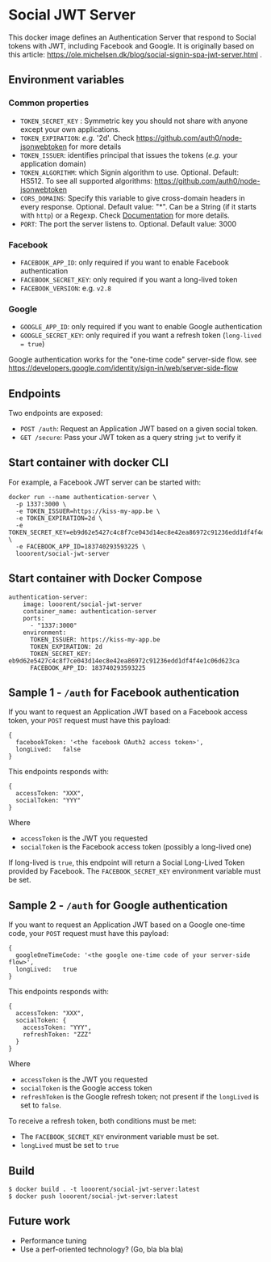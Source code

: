 # Social JWT Server

This docker image defines an Authentication Server that respond to Social tokens with JWT, including Facebook and Google.
It is originally based on this article: https://ole.michelsen.dk/blog/social-signin-spa-jwt-server.html .

## Environment variables

### Common properties

* `TOKEN_SECRET_KEY` : Symmetric key you should not share with anyone except your own applications.
* `TOKEN_EXPIRATION`: _e.g._ '2d'. Check https://github.com/auth0/node-jsonwebtoken for more details
* `TOKEN_ISSUER`: identifies principal that issues the tokens (_e.g._ your application domain)
* `TOKEN_ALGORITHM`: which Signin algorithm to use. Optional. Default: HS512. To see all supported algorithms: https://github.com/auth0/node-jsonwebtoken
* `CORS_DOMAINS`: Specify this variable to give cross-domain headers in every response. Optional. Default value: "*". Can be a String (if it starts with `http`) or a Regexp. Check [Documentation](https://github.com/expressjs/cors) for more details.
* `PORT`: The port the server listens to. Optional. Default value: 3000

### Facebook

* `FACEBOOK_APP_ID`: only required if you want to enable Facebook authentication
* `FACEBOOK_SECRET_KEY`: only required if you want a long-lived token
* `FACEBOOK_VERSION`: e.g. `v2.8`

### Google

* `GOOGLE_APP_ID`: only required if you want to enable Google authentication
* `GOOGLE_SECRET_KEY`: only required if you want a refresh token (`long-lived = true`)

Google authentication works for the "one-time code" server-side flow. see https://developers.google.com/identity/sign-in/web/server-side-flow

## Endpoints

Two endpoints are exposed:
* `POST /auth`: Request an Application JWT based on a given social token.
* `GET /secure`: Pass your JWT token as a query string `jwt` to verify it

## Start container with docker CLI

For example, a Facebook JWT server can be started with:

```
docker run --name authentication-server \
  -p 1337:3000 \
  -e TOKEN_ISSUER=https://kiss-my-app.be \
  -e TOKEN_EXPIRATION=2d \
  -e TOKEN_SECRET_KEY=eb9d62e5427c4c8f7ce043d14ec8e42ea86972c91236edd1df4f4e1c06d623ca \
  -e FACEBOOK_APP_ID=183740293593225 \
  looorent/social-jwt-server
```

## Start container with Docker Compose

```
authentication-server:
    image: looorent/social-jwt-server
    container_name: authentication-server
    ports:
      - "1337:3000"
    environment:
      TOKEN_ISSUER: https://kiss-my-app.be
      TOKEN_EXPIRATION: 2d
      TOKEN_SECRET_KEY: eb9d62e5427c4c8f7ce043d14ec8e42ea86972c91236edd1df4f4e1c06d623ca
      FACEBOOK_APP_ID: 183740293593225
```

## Sample 1 - `/auth` for Facebook authentication

If you want to request an Application JWT based on a Facebook access token, your `POST` request must have this payload:
```
{
  facebookToken: '<the facebook OAuth2 access token>',
  longLived:   false
}
```
This endpoints responds with:
```
{
  accessToken: "XXX",
  socialToken: "YYY"
}
```
Where
* `accessToken` is the JWT you requested
* `socialToken` is the Facebook access token (possibly a long-lived one)

If long-lived is `true`, this endpoint will return a Social Long-Lived Token provided by Facebook. The `FACEBOOK_SECRET_KEY` environment variable must be set.


## Sample 2 - `/auth` for  Google authentication

If you want to request an Application JWT based on a Google one-time code, your `POST` request must have this payload:
```
{
  googleOneTimeCode: '<the google one-time code of your server-side flow>',
  longLived:   true
}
```
This endpoints responds with:
```
{
  accessToken: "XXX",
  socialToken: {
    accessToken: "YYY",
    refreshToken: "ZZZ"
  }
}
```
Where
* `accessToken` is the JWT you requested
* `socialToken` is the Google access token
* `refreshToken` is the Google refresh token; not present if the `longLived` is set to `false`.

To receive a refresh token, both conditions must be met:
* The `FACEBOOK_SECRET_KEY` environment variable must be set.
* `longLived` must be set to `true`

## Build

  ```
  $ docker build . -t looorent/social-jwt-server:latest
  $ docker push looorent/social-jwt-server:latest
  ```

## Future work

* Performance tuning
* Use a perf-oriented technology? (Go, bla bla bla)
